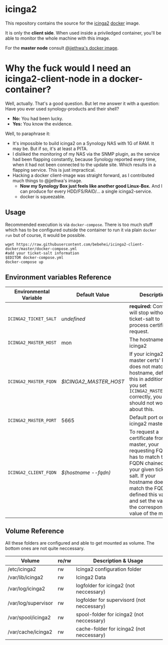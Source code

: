 # icinga2

This repository contains the source for the [icinga2](https://www.icinga.org/icinga2/) [docker](https://www.docker.com) image.

It is only the **client side**. When used inside a priviledged container, you'll be able to monitor the whole machine with this image.

For the **master node** consult [@jjethwa's docker image](https://github.com/jjethwa/icinga2/).

# Why the fuck would I need an icinga2-client-node in a docker-container?

Well, actually. That's a good question. But let me answer it with a question: Have you ever used synology-products and their shell?

- **No:** You had been lucky.
- **Yes:** You know the evidence.

Well, to paraphrase it:

- It's impossible to build icinga2 on a Synology NAS with 1G of RAM. It may be. But if so, it's at least a PITA.
- I disliked the monitoring of my NAS via the SNMP plugin, as the service had been flapping constantly, because Synology reported every time, when it had not been connected to the update site. Which results in a flapping service. This is just impractical.
- Hacking a docker client-image was straight forward, as I contributed much things to @jjethwa's image.
  - **Now my Synology Box just feels like another good Linux-Box.** And I can produce for every HDD/FS/RAID/... a single icinga2-service.
  - docker is squeezable.

## Usage

Recommended execution is via `docker-compose`. There is too much stuff which has to be configured outside the container to run it via plain `docker run` but of course, it would be possible.

    wget https://raw.githubusercontent.com/bebehei/icinga2-client-docker/master/docker-compose.yml
    #add your ticket-salt information
    $EDITOR docker-compose.yml
    docker-compose up

## Environment variables Reference

| Environmental Variable | Default Value          | Description |
| ---------------------- | ---------------------- | ----------- |
| `ICINGA2_TICKET_SALT`  | *undefined*            | **required:** Container will stop without ticket-salt to process certificate request. |
| `ICINGA2_MASTER_HOST`  | mon                    | The hostname of icinga2
| `ICINGA2_MASTER_FQDN`  | *$ICINGA2_MASTER_HOST* | If your icinga2 master certs' FQDN does not match the hostname, define this in addition. If you set `ICINGA2_MASTER_HOST` correctly, you should not worry about this. |
| `ICINGA2_MASTER_PORT`  | 5665                   | Default port on the icinga2 master. |
| `ICINGA2_CLIENT_FQDN`  | *$(hostname --fqdn)*   | To request a certificate from your master, your requesting FQDN has to match the FQDN chained to your given ticket salt. If your hostname does not match the FQDN, defined this variable and set the value to the corresponding value of the master. |
## Volume Reference

All these folders are configured and able to get mounted as volume. The bottom ones are not quite neccessary.

| Volume | ro/rw | Description & Usage |
| ------ | ----- | ------------------- |
| /etc/icinga2 | rw | Icinga2 configuration folder |
| /var/lib/icinga2 | rw | Icinga2 Data |
| /var/log/icinga2 | rw | logfolder for icinga2 (not neccessary) |
| /var/log/supervisor | rw | logfolder for supervisord (not neccessary) |
| /var/spool/icinga2 | rw | spool-folder for icinga2 (not neccessary) |
| /var/cache/icinga2 | rw | cache-folder for icinga2 (not neccessary) |
